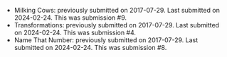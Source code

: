 * Milking Cows: previously submitted on 2017-07-29. Last submitted on 2024-02-24. This was submission #9.
* Transformations: previously submitted on 2017-07-29. Last submitted on 2024-02-24. This was submission #4.
* Name That Number: previously submitted on 2017-07-29. Last submitted on 2024-02-24. This was submission #8.
